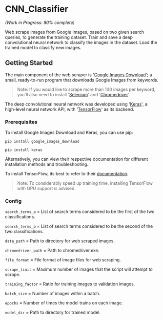# CNN_Classifier

*(Work in Progress: 80% complete)*

Web scrape images from Google Images, based on two given search queries, to generate the training dataset. Train and save a deep convolutional neural network to classify the images in the dataset. Load the trained model to classify new images.

## Getting Started
The main component of the web scraper is '[Google Images Download](https://github.com/hardikvasa/google-images-download)'; a small, ready-to-run program that downloads Google Images from keywords.
> Note: If you would like to scrape more than 100 images per keyword, you'll also need to install '[Selenium](https://www.seleniumhq.org/)' and '[Chromedriver](http://chromedriver.chromium.org/)'.

The deep convolutional neural network was developed using '[Keras](https://keras.io/)', a high-level neural network API, with '[TensorFlow](https://www.tensorflow.org/)' as its backend.

### Prerequisites
To install Google Images Download and Keras, you can use pip:
```
pip install google_images_download
```
```
pip install keras
```
Alternatively, you can view their respective documentation for different installation methods and troubleshooting.

To install TensorFlow, its best to refer to their [documentation](https://www.tensorflow.org/install/).
> Note: To considerably speed up training time, installing TensorFlow with GPU support is advised.

### Config

`search_terms_a` = List of search terms considered to be the first of the two classifications.

`search_terms_b` = List of search terms considered to be the second of the two classifications.

`data_path` = Path to directory for web scraped images.

`chromedriver_path` = Path to chromedriver.exe.

`file_format` = File format of image files for web scraping.

`scrape_limit` = Maximum number of images that the script will attempt to scrape.

`training_factor` = Ratio for training images to validation images.

`batch_size` = Number of images within a batch.

`epochs` = Number of times the model trains on each image.

`model_dir` = Path to directory for trained model.
